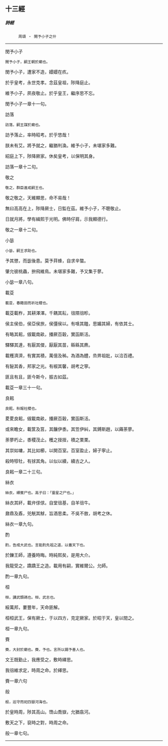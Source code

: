 

## 十三經

##### 詩經
　　　`周頌 ‧ 閔予小子之什`

* * *

閔予小子

`閔予小子，嗣王朝於廟也。`

閔予小子，遭家不造，嬛嬛在疚。

於乎皇考，永世克孝。念茲皇祖，陟降庭止。

維予小子，夙夜敬止。於乎皇王，繼序思不忘。

閔予小子一章十一句。

訪落

`訪落，嗣王謀於廟也。`

訪予落止，率時昭考。於乎悠哉！

朕未有艾。將予就之，繼猶判渙。維予小子，未堪家多難。

紹庭上下，陟降厥家。休矣皇考，以保明其身。

訪落一章十二句。

敬之

`敬之，群臣進戒嗣王也。`

敬之敬之，天維顯思，命不易哉！

無曰高高在上，陟降厥士，日監在茲。維予小子，不聰敬止。

日就月將，學有緝熙于光明。佛時仔肩，示我顯德行。

敬之一章十二句。

小毖

`小毖，嗣王求助也。`

予其懲，而毖後患。莫予荓蜂，自求辛螫。

肇允彼桃蟲，拚飛維鳥。未堪家多難，予又集于蓼。

小毖一章八句。

載芟

`載芟，春籍田而祈社稷也。`

載芟載柞，其耕澤澤。千耦其耘，徂隰徂畛。

侯主侯伯，侯亞侯旅，侯彊侯以。有嗿其饁，思媚其婦，有依其士。

有略其耜，俶載南畝，播厥百穀，實函斯活。

驛驛其達，有厭其傑，厭厭其苗，緜緜其麃。

載穫濟濟，有實其積，萬億及秭。為酒為醴，烝畀祖妣，以洽百禮。

有飶其香，邦家之光。有椒其馨，胡考之寧。

匪且有且，匪今斯今，振古如茲。

載芟一章三十一句。

良耜

`良耜，秋報社稷也。`

畟畟良耜，俶載南畝，播厥百穀，實函斯活。

或來瞻女，載筐及筥，其饟伊黍。其笠伊糾，其鎛斯趙，以薅荼蓼。

荼蓼朽止，黍稷茂止。穫之挃挃，積之栗栗。

其崇如墉，其比如櫛，以開百室。百室盈止，婦子寧止。

殺時犉牡，有捄其角。以似以續，續古之人。

良耜一章二十三句。

絲衣

`絲衣，繹賓尸也。高子曰：「靈星之尸也。」`

絲衣其紑，載弁俅俅。自堂徂基，自羊徂牛。

鼐鼎及鼒，兕觥其觩，旨酒思柔。不吳不敖，胡考之休。

絲衣一章九句。

酌

`酌，告成大武也。言能酌先祖之道，以養天下也。`

於鑠王師，遵養時晦。時純熙矣，是用大介。

我龍受之，蹻蹻王之造。載用有嗣，實維爾公。允師。

酌一章九句。

桓

`桓，講武類禡也。桓，武志也。`

綏萬邦，婁豐年，天命匪解。

桓桓武王，保有厥士，于以四方，克定厥家。於昭于天，皇以間之。

桓一章九句。

賚

`賚，大封於廟也。賚，予也。言所以錫予善人也。`

文王既勤止，我應受之，敷時繹思。

我徂維求定，時周之命。於繹思。

賚一章六句

般

`般，巡守而祀四嶽河海也。`

於皇時周，陟其高山。嶞山喬嶽，允猶翕河。

敷天之下，裒時之對，時周之命。

般一章七句。

* * *

